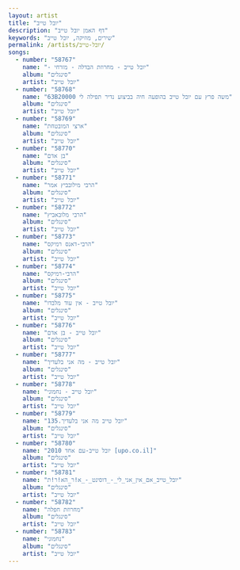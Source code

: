 ```yaml
---
layout: artist
title: "יובל טייב"
description: "דף האמן יובל טייב"
keywords: "שירים, מוזיקה, יובל טייב"
permalink: /artists/יובל-טייב/
songs:
  - number: "58767"
    name: "- יובל טייב - מחרוזת הבדלה - מזרחי"
    album: "סינגלים"
    artist: "יובל טייב"
  - number: "58768"
    name: "63B20000 משה פרץ עם יובל טייב בהופעה חיה בביצוע נדיר תפילה לי"
    album: "סינגלים"
    artist: "יובל טייב"
  - number: "58769"
    name: "ארצי המובטחת"
    album: "סינגלים"
    artist: "יובל טייב"
  - number: "58770"
    name: "בן אדם"
    album: "סינגלים"
    artist: "יובל טייב"
  - number: "58771"
    name: "הרבי מילובביץ אמר"
    album: "סינגלים"
    artist: "יובל טייב"
  - number: "58772"
    name: "הרבי מלובאביץ"
    album: "סינגלים"
    artist: "יובל טייב"
  - number: "58773"
    name: "הרבי-דאנס רמיקס"
    album: "סינגלים"
    artist: "יובל טייב"
  - number: "58774"
    name: "הרבי-רמיקס"
    album: "סינגלים"
    artist: "יובל טייב"
  - number: "58775"
    name: "יובל טייב - אין עוד מלבדו"
    album: "סינגלים"
    artist: "יובל טייב"
  - number: "58776"
    name: "יובל טייב - בן אדם"
    album: "סינגלים"
    artist: "יובל טייב"
  - number: "58777"
    name: "יובל טייב - מה אני בלעדיך"
    album: "סינגלים"
    artist: "יובל טייב"
  - number: "58778"
    name: "יובל טייב - נחמוני"
    album: "סינגלים"
    artist: "יובל טייב"
  - number: "58779"
    name: "יובל טייב מה אני בלעדיך.135"
    album: "סינגלים"
    artist: "יובל טייב"
  - number: "58780"
    name: "יובל טייב-עם אחד 2010 [upo.co.il]"
    album: "סינגלים"
    artist: "יובל טייב"
  - number: "58781"
    name: "יובל_טייב_אם_אין_אני_לי_-_דוסינט_-_א!ר_הא!ר!ת"
    album: "סינגלים"
    artist: "יובל טייב"
  - number: "58782"
    name: "מחרוזת חפלה"
    album: "סינגלים"
    artist: "יובל טייב"
  - number: "58783"
    name: "נחמוני"
    album: "סינגלים"
    artist: "יובל טייב"
---
```


